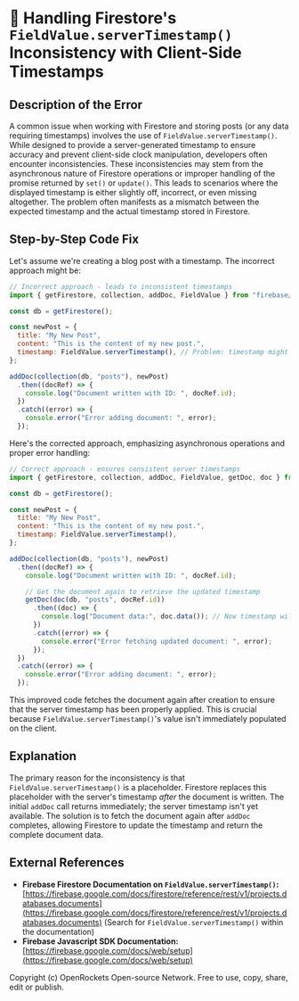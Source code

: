 # 🐞 Handling Firestore's `FieldValue.serverTimestamp()` Inconsistency with Client-Side Timestamps


## Description of the Error

A common issue when working with Firestore and storing posts (or any data requiring timestamps) involves the use of `FieldValue.serverTimestamp()`.  While designed to provide a server-generated timestamp to ensure accuracy and prevent client-side clock manipulation, developers often encounter inconsistencies.  These inconsistencies may stem from the asynchronous nature of Firestore operations or improper handling of the promise returned by `set()` or `update()`.  This leads to scenarios where the displayed timestamp is either slightly off, incorrect, or even missing altogether.  The problem often manifests as a mismatch between the expected timestamp and the actual timestamp stored in Firestore.

## Step-by-Step Code Fix

Let's assume we're creating a blog post with a timestamp.  The incorrect approach might be:

```javascript
// Incorrect approach - leads to inconsistent timestamps
import { getFirestore, collection, addDoc, FieldValue } from "firebase/firestore";

const db = getFirestore();

const newPost = {
  title: "My New Post",
  content: "This is the content of my new post.",
  timestamp: FieldValue.serverTimestamp(), // Problem: timestamp might not be updated correctly
};

addDoc(collection(db, "posts"), newPost)
  .then((docRef) => {
    console.log("Document written with ID: ", docRef.id);
  })
  .catch((error) => {
    console.error("Error adding document: ", error);
  });
```

Here's the corrected approach, emphasizing asynchronous operations and proper error handling:

```javascript
// Correct approach - ensures consistent server timestamps
import { getFirestore, collection, addDoc, FieldValue, getDoc, doc } from "firebase/firestore";

const db = getFirestore();

const newPost = {
  title: "My New Post",
  content: "This is the content of my new post.",
  timestamp: FieldValue.serverTimestamp(),
};

addDoc(collection(db, "posts"), newPost)
  .then((docRef) => {
    console.log("Document written with ID: ", docRef.id);

    // Get the document again to retrieve the updated timestamp
    getDoc(doc(db, "posts", docRef.id))
      .then((doc) => {
        console.log("Document data:", doc.data()); // Now timestamp will be correctly populated
      })
      .catch((error) => {
        console.error("Error fetching updated document: ", error);
      });
  })
  .catch((error) => {
    console.error("Error adding document: ", error);
  });
```

This improved code fetches the document again after creation to ensure that the server timestamp has been properly applied.  This is crucial because `FieldValue.serverTimestamp()`'s value isn't immediately populated on the client.

## Explanation

The primary reason for the inconsistency is that `FieldValue.serverTimestamp()` is a placeholder. Firestore replaces this placeholder with the server's timestamp *after* the document is written. The initial `addDoc` call returns immediately; the server timestamp isn't yet available.  The solution is to fetch the document again after `addDoc` completes, allowing Firestore to update the timestamp and return the complete document data.


## External References

* **Firebase Firestore Documentation on `FieldValue.serverTimestamp()`:** [https://firebase.google.com/docs/firestore/reference/rest/v1/projects.databases.documents](https://firebase.google.com/docs/firestore/reference/rest/v1/projects.databases.documents) (Search for `FieldValue.serverTimestamp()` within the documentation)
* **Firebase Javascript SDK Documentation:** [https://firebase.google.com/docs/web/setup](https://firebase.google.com/docs/web/setup)


Copyright (c) OpenRockets Open-source Network. Free to use, copy, share, edit or publish.

